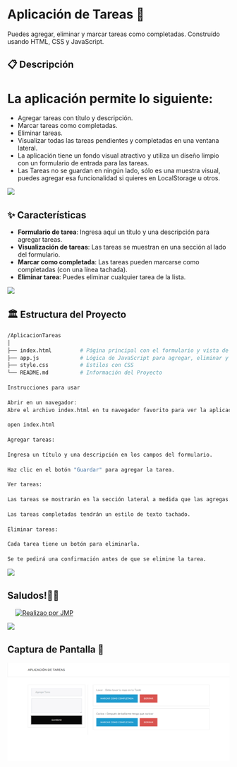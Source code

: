 # Aplicación de Tareas  📝

 Puedes agregar, eliminar y marcar tareas como completadas. Construído usando HTML, CSS y JavaScript.

## 📋 Descripción

# La aplicación permite lo siguiente:
- Agregar tareas con título y descripción.
- Marcar tareas como completadas.
- Eliminar tareas.
- Visualizar todas las tareas pendientes y completadas en una ventana lateral.
- La aplicación tiene un fondo visual atractivo y utiliza un diseño limpio con un formulario de entrada para las tareas.
- Las Tareas no se guardan en ningún lado, sólo es una muestra visual, puedes agregar esa funcionalidad si quieres en LocalStorage u otros.

<img src="https://user-images.githubusercontent.com/73097560/115834477-dbab4500-a447-11eb-908a-139a6edaec5c.gif">

## ✨ Características
- **Formulario de tarea**: Ingresa aquí un título y una descripción para agregar tareas.
- **Visualización de tareas**: Las tareas se muestran en una sección al lado del formulario.
- **Marcar como completada**: Las tareas pueden marcarse como completadas (con una línea tachada).
- **Eliminar tarea**: Puedes eliminar cualquier tarea de la lista.

<img src="https://user-images.githubusercontent.com/73097560/115834477-dbab4500-a447-11eb-908a-139a6edaec5c.gif">

## 🏛️ Estructura del Proyecto

```Bash
/AplicacionTareas
│
├── index.html         # Página principal con el formulario y vista de tareas
├── app.js             # Lógica de JavaScript para agregar, eliminar y mostrar tareas
├── style.css          # Estilos con CSS
└── README.md          # Información del Proyecto

Instrucciones para usar

Abrir en un navegador:
Abre el archivo index.html en tu navegador favorito para ver la aplicación en acción.

open index.html

Agregar tareas:

Ingresa un título y una descripción en los campos del formulario.

Haz clic en el botón "Guardar" para agregar la tarea.

Ver tareas:

Las tareas se mostrarán en la sección lateral a medida que las agregas.

Las tareas completadas tendrán un estilo de texto tachado.

Eliminar tareas:

Cada tarea tiene un botón para eliminarla.

Se te pedirá una confirmación antes de que se elimine la tarea.

```

<img src="https://user-images.githubusercontent.com/73097560/115834477-dbab4500-a447-11eb-908a-139a6edaec5c.gif">

## Saludos!🖐🏻
 &emsp;
    <a href="#"><img alt="Realizao por JMP" src="https://img.shields.io/badge/Realizado por JMP%20-%23FF0000.svg?logo=adobe&logoColor=white"></a>
  &emsp;

<img src="https://user-images.githubusercontent.com/73097560/115834477-dbab4500-a447-11eb-908a-139a6edaec5c.gif">

## Captura de Pantalla 📑

![Captura de pantalla](https://github.com/Juan-Manuel-JMP/JavaScript-Creador_de_Tareas/blob/main/Captura%20de%20pantalla.png?raw=true)

